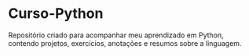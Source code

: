 # Curso-Python
Repositório criado para acompanhar meu aprendizado em Python, contendo projetos, exercícios, anotações e resumos sobre a linguagem.
